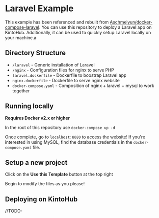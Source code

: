 # Laravel Example

This example has been referenced and rebuilt from [Aschmelyun/docker-compose-laravel](https://github.com/aschmelyun/docker-compose-laravel).
You can use this repository to deploy a Laravel app on KintoHub.
Additionally, it can be used to quickly setup Laravel locally on your machine.a

## Directory Structure

* `/laravel` - Generic installation of Laravel
* `/nginx` - Configuration files for nginx to serve PHP
* `laravel.dockerfile` - Dockerfile to boostrap Laravel app
* `nginx.dockerfile` - Dockerfile to serve nginx website
* `docker-compose.yaml` - Composition of nginx + laravel + mysql to work together

## Running locally

**Requires Docker v2.x or higher**

In the root of this repository use `docker-compose up -d`

Once complete, go to `localhost:8080` to access the website!
If you're interested in using MySQL, find the database credentials in the `docker-compose.yaml` file.

## Setup a new project

Click on the **Use this Template** button at the top right

Begin to modify the files as you please!

## Deploying on KintoHub

//TODO:
